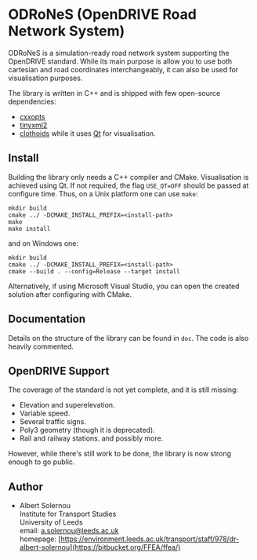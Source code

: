 ODRoNeS (OpenDRIVE Road Network System)
=======================================
ODRoNeS is a simulation-ready road network system supporting the OpenDRIVE standard.
 While its main purpose is allow you to use both cartesian and road coordinates interchangeably,
 it can also be used for visualisation purposes.


The library is written in C++ and is shipped with few open-source dependencies: 
 - [cxxopts](https://github.com/jarro2783/cxxopts)
 - [tinyxml2](https://github.com/leethomason/tinyxml2)
 - [clothoids](https://github.com/ebertolazzi/Clothoids)
while it uses [Qt](https://www.qt.io) for visualisation. 


Install
-------
Building the library only needs a C++ compiler and CMake. 
 Visualisation is achieved using Qt. If not required, the flag ` USE_QT=OFF ` should be passed
 at configure time.
Thus, on a Unix platform one can use `make`:

    mkdir build 
    cmake ../ -DCMAKE_INSTALL_PREFIX=<install-path>
    make
    make install 

and on Windows one: 
 
    mkdir build 
    cmake ../ -DCMAKE_INSTALL_PREFIX=<install-path>
    cmake --build . --config=Release --target install

Alternatively, if using Microsoft Visual Studio, you can open the created solution after configuring with CMake.


Documentation
-------------
Details on the structure of the library can be found in ` doc `. 
 The code is also heavily commented.


OpenDRIVE Support
-----------------
The coverage of the standard is not yet complete, and it is still missing:
 * Elevation and superelevation.
 * Variable speed.
 * Several traffic signs.
 * Poly3 geometry (though it is deprecated).
 * Rail and railway stations.
and possibly more. 

However, while there's still work to be done, the library is now strong enough to go public. 


Author
------
 * Albert Solernou  
   Institute for Transport Studies  
   University of Leeds   
   email: a.solernou@leeds.ac.uk  
   homepage: [https://environment.leeds.ac.uk/transport/staff/978/dr-albert-solernou](https://bitbucket.org/FFEA/ffea/)  

